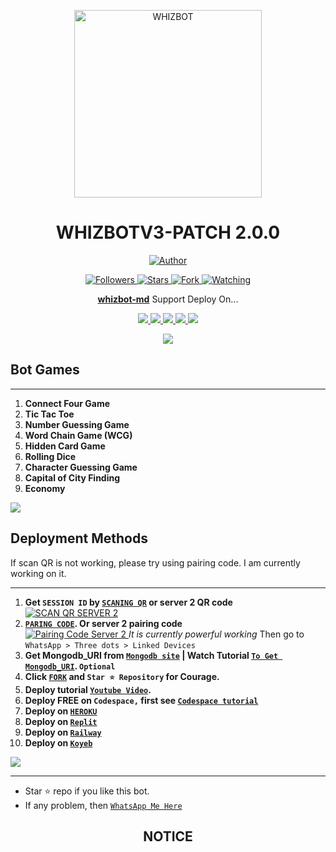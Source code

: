 <p align="center">
  <a href="https://youtu.be/-rvKNgGwNaA?si=KuLRTF1IsiiSPsGZ">
    <img alt="WHIZBOT" height="300" src="https://telegra.ph/file/9b8261a6abfb3c8e2ea38.jpg">
  </a>
  <h1 align="center">WHIZBOTV3-PATCH 2.0.0</h1>
</p>

<p align="center">
  <a href="https://github.com/WHIZBOT1">
    <img title="Author" src="https://img.shields.io/badge/WHIZ-BOT-black?style=for-the-badge&logo=telegram">
  </a>
</p>

<p align="center">
  <a href="https://github.com/WHIZBOT1?tab=followers">
    <img title="Followers" src="https://img.shields.io/github/followers/WHIZBOT1?label=Followers&style=social">
  </a>
  <a href="https://github.com/WHIZBOT/WHIZBOTMD/stargazers/">
    <img title="Stars" src="https://img.shields.io/github/stars/WHIZBOT1/WHIZBOTMD?&style=social">
  </a>
  <a href="https://github.com/WHIZBOT1/WHIZBOTMD/network/members">
    <img title="Fork" src="https://img.shields.io/github/forks/WHIZBOT1/WHIZBOTMD?style=social">
  </a>
  <a href="https://github.com/WHIZBOT1/WHIZBOTMD/watchers">
    <img title="Watching" src="https://img.shields.io/github/watchers/WHIZBOT1/WHIZBOTMD?label=Watching&style=social">
  </a>
</p>

<p align="center">
  <a href="https://github.com/Kingjux/Venocyber-md"><b>whizbot-md</b></a> Support Deploy On...
</p>

<p align="center">
  <a href="https://github.com/kingjux/venocyber-Md/blob/main/temp/deploy-on-vps.md">
    <img src="https://img.shields.io/badge/self hosting-3d1513?style=for-the-badge&logo=serverless&logoColor=FD5750">
  </a>
  <a href="https://railway.app/template/GZOvIe?referralCode=wVDLrh">
    <img src="https://img.shields.io/badge/railway-3e164f?style=for-the-badge&logo=railway&logoColor=0B0D0E">
  </a>
  <a href=" https://heroku.com/deploy?template=https://github.com/WHIZBOT1/WHIZBOTMD">
    <img src="https://img.shields.io/badge/heroku-9d7acc?style=for-the-badge&logo=heroku&logoColor=430098">
  </a>
  <a href="https://venocyber-web01.vercel.app/replit.html">
    <img src="https://img.shields.io/badge/replit-253c99?style=for-the-badge&logo=replit&logoColor=F26207">
  </a>
  <a href="https://app.koyeb.com/apps/deploy?type=git&repository=github.com/Kingjux/Venocyber-md-md&branch=main&env[SESSION_ID]&env[OWNER_NUMBER]=255698101622&env[MONGODB_URI]&&env[OWNER_NAME]=venocyber ᴛᴇᴄʜ&env[KOYEB_API]&env[PREFIX]=.&env[WAPRESENCE]&env[AUTO_READ_STATUS]=true&env[DISABLE_PM]=false&env[PACK_AUTHER]=whatsapp+bot&env[PACK_NAME]=Venocyber ᴛᴇᴄʜ&env[STYLE]=0&env[MODE]=private&env[READ_MESSAGE]=false&env[THEME]=VENOCYBER&env[WARN_COUNT]=3&env[BLOCK_JID]=null&env[TIME_ZONE]=Africa/Dodoma&name=Venocyber-tech&env[KOYEB_NAME]=Venocyber-md&env[SUDO]=null&env[THUMB_IMAGE]=https://telegra.ph/file/ecb1a11c450276bf7d396.jpg">
    <img src="https://img.shields.io/badge/koyeb-033604?style=for-the-badge&logo=koyeb&logoColor=white">
  </a>
</p>

<p align="center">
  <a href="https://youtu.be/3NdJb6_1cJM">
    <img src="https://img.shields.io/badge/CodeSpace-green?colorA=%23ff000&colorB=%23017e40&style=for-the-badge&logo=git&logoColor=white">
  </a>
</p>

## Bot Games

---
1. **Connect Four Game**
2. **Tic Tac Toe**
3. **Number Guessing Game**
4. **Word Chain Game (WCG)**
5. **Hidden Card Game**
6. **Rolling Dice**
7. **Character Guessing Game**
8. **Capital of City Finding**
9. **Economy**

<a><img src='https://i.imgur.com/LyHic3i.gif'/></a>

## Deployment Methods
If scan QR is not working, please try using pairing code. I am currently working on it.

---
1. **Get `SESSION ID` by [`SCANING QR`](https://venocyber-qr-ce49794175c5.herokuapp.com/) or server 2 QR code**
    <br>
    <a href="https://venocyber-md-qr.onrender.com">
      <img title="SCAN QR SERVER 2" src="https://img.shields.io/badge/GET SESSION-h?color=darkblue&style=for-the-badge&logo=msi">
    </a>
2. **[`PARING CODE`](https://venocyber-md-session-1-1k23.onrender.com/pair). Or server 2 pairing code**
    <br>
    <a href="https://venocyber-md-session-1-1k23.onrender.com/pair">
      <img title="Pairing Code Server 2" src="https://img.shields.io/badge/Pairing Code Server 2-h?color=green&style=for-the-badge&logo=msi">
    </a>
    *It is currently powerful working*
    Then go to `WhatsApp > Three dots > Linked Devices`
3. **Get Mongodb_URI from [`Mongodb site`](https://www.mongodb.com/) | Watch Tutorial [`To Get Mongodb_URI`](https://youtu.be/6rnftFl0fAI). `Optional`**
4. **Click [`FORK`](https://github.com/fortrmu/WHIZBOTMD/fork) and `Star ⭐ Repository` for Courage.**
5. **Deploy tutorial [`Youtube Video`](https://youtu.be/6rnftFl0fAI).**
6. **Deploy FREE on `Codespace,` first see [`Codespace tutorial`](https://youtu.be/3NdJb6_1cJM)**
7. **Deploy on [`HEROKU`](https://dashboard.heroku.com/new?template=https%3A%2F%2Fgithub.com%2FWHIZBOT1%2FWHIZBOTMD)**
8. **Deploy on [`Replit`](https://replit.com/github/WHIZBOT1/WHIZBOTMD)**
9. **Deploy on [`Railway`](https://railway.app/template/GZOvIe?referralCode=wVDLrh)**
10. **Deploy on [`Koyeb`](https://app.koyeb.com/apps/deploy?type=git&repository=github.com/Kingjux/Venocyber-md-Md&branch=main&env[SESSION_ID]&env[OWNER_NUMBER]=255698101622env[MONGODB_URI]&&env[OWNER_NAME]=Venocyber&env[KOYEB_API]&env[PREFIX]=.&env[WAPRESENCE]&env[AUTO_READ_STATUS]=false&env[DISABLE_PM]=false&env[PACK_AUTHER]=whatsapp+bot&env[PACK_NAME]=Venocyber+MD&env[STYLE]=0&env[MODE]=private&env[READ_MESSAGE]=false&env[THEME]=VENOCYBER&env[WARN_COUNT]=3&env[BLOCK_JID]=null&env[TIME_ZONE]=Africa/Dodoma&name=Venocyber-md&env[KOYEB_NAME]=suhail-md&env[SUDO]=null&env[THUMB_IMAGE]=https://telegra.ph/file/ecb1a11c450276bf7d396.jpg)**

<a><img src='https://i.imgur.com/LyHic3i.gif'/></a>

---

- Star ⭐ repo if you like this bot.
- If any problem, then [`WhatsApp Me Here`](https://wa.me/message/18763351213)

<h2 align="center">NOTICE</h2>

